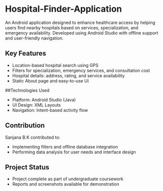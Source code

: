 # Hospital-Finder-Application
An Android application designed to enhance healthcare access by helping users find nearby hospitals based on services, specialization, and emergency availability. Developed using Android Studio with offline support and user-friendly navigation.

## Key Features
- Location-based hospital search using GPS
- Filters for specialization, emergency services, and consultation cost
- Hospital details: address, rating, and service availability
- Static About page and easy-to-use UI

##Technologies Used
- Platform: Android Studio (Java)
- UI Design: XML Layouts
- Navigation: Intent-based activity flow

## Contribution
Sanjana B.K contributed to: 
- Implementing filters and offline database integration  
- Performing data analysis for user needs and interface design

## Project Status
- Project complete as part of undergraduate coursework  
- Reports and screenshots available for demonstration
